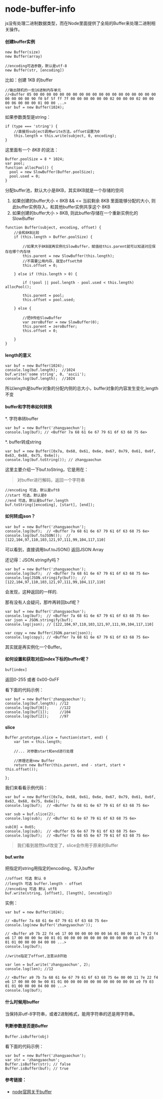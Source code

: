 node-buffer-info
================

js没有处理二进制数据类型，而在Node里面提供了全局的Buffer来处理二进制相关操作。

#### 创建buffer实例

```shell
new Buffer(size)
new Buffer(array)

//encoding可选参数，默认是utf-8
new Buffer(str, [encoding])
```

比如：创建 1KB 的buffer

```shell
//输出随机的一些16进制内存单元
//<Buffer 05 00 00 00 00 00 00 00 00 00 00 00 00 00 00 00 00 00 00 00 00 00 00 00 90 f0 bf 5f ff 7f 00 00 00 00 00 00 02 00 00 00 02 00 00 00 06 00 00 00 01 00 00 ...>
var buf = new Buffer(1024);
```

如果参数类型是string：

```shell
if (type === 'string') {
	//直接将subject调用write方法，offset设置为0
	this.length = this.write(subject, 0, encoding);
}
```




这里面有一个 *8KB* 的说法：

```shell
Buffer.poolSize = 8 * 1024;
var pool;
function allocPool() {
  pool = new SlowBuffer(Buffer.poolSize);
  pool.used = 0;
}
```

分配buffer池，默认大小是8KB，其实8KB就是一个存储的空间


1. 如果创建的buffer大小 < 8KB && <= 当前剩余 8KB 里面能够分配的大小, 则此buffer实例存入，和其他buffer实例共享这个 8KB
2. 如果创建的buffer大小 > 8KB, 则此buffer存储在一个重新实例化的SlowBuffer

```shell
function Buffer(subject, encoding, offset) {
	//会和8KB比较
	if (this.length > Buffer.poolSize) {

		//如果大于8KB就再实例化SlowBuffer，赋值给this.parent就可以知道对应保存在哪个内存块
		this.parent = new SlowBuffer(this.length);
		//不需要公用内存，就至offset为0
		this.offset = 0;

	} else if (this.length > 0) {

		if (!pool || pool.length - pool.used < this.length) allocPool();

		this.parent = pool;
		this.offset = pool.used;

	} else {

		//把0传给SlowBuffer
		var zeroBuffer = new SlowBuffer(0);
		this.parent = zeroBuffer;
      	this.offset = 0;

	}
}
```

#### length的意义

```shell
var buf = new Buffer(1024);
console.log(buf.length);  //1024
buf.write('some string', 0, 'ascii');
console.log(buf.length);  //1024
```

所以length是buffer对象的分配内侧的总大小，buffer对象的内容发生变化,length不变


#### buffer和字符串如何转换

*. 字符串转buffer

```shell
var buf = new Buffer('zhangyaochun');
console.log(buf); // <Buffer 7a 68 61 6e 67 79 61 6f 63 68 75 6e>
```

*. buffer转成string

```shell
var buf = new Buffer([0x7a, 0x68, 0x61, 0x6e, 0x67, 0x79, 0x61, 0x6f, 0x63, 0x68, 0x75, 0x6e]);
console.log(buf.toString()); // zhangyaochun
```

这里主要介绍一下buf.toString，它是用在：

> 对buffer进行解码，返回一个字符串

```shell
//encoding 可选，默认是uft8
//start 可选，默认是0
//end 可选，默认是buffer.length
buf.toString([encoding], [start], [end]);
```


#### 如何转成json？

```shell
var buf = new Buffer('zhangyaochun');
console.log(buf);  // <Buffer 7a 68 61 6e 67 79 61 6f 63 68 75 6e>
console.log(buf.toJSON());  // [122,104,97,110,103,121,97,111,99,104,117,110]
```

可以看到，直接调用buf.toJSON() 返回JSON Array

还记得：JSON.stringify吗？

```shell
var buf = new Buffer('zhangyaochun');
console.log(buf);  // <Buffer 7a 68 61 6e 67 79 61 6f 63 68 75 6e>
console.log(JSON.stringify(buf));  // [122,104,97,110,103,121,97,111,99,104,117,110]
```

会发现，这种返回的一样的.



那有没有人会疑问，那咋再转回buf呢？

```shell
var buf = new Buffer('zhangyaochun');
console.log(buf);  // <Buffer 7a 68 61 6e 67 79 61 6f 63 68 75 6e>
var json = JSON.stringify(buf);  
console.log(json); // [122,104,97,110,103,121,97,111,99,104,117,110]

var copy = new Buffer(JSON.parse(json));
console.log(copy); // <Buffer 7a 68 61 6e 67 79 61 6f 63 68 75 6e>
```

其实就是再实例化一个Buffer。



#### 如何设置和获取对应index下标的buffer呢？

```shell
buf[index]
```

返回0-255 或者 0x00-0xFF

看下面的代码示例：

```shell
var buf = new Buffer('zhangyaochun');
console.log(buf.length); //12
console.log(buf[0]);     //122 
console.log(buf[1]);     //104
console.log(buf[2]);     //97
```


#### slice

```shell
Buffer.prototype.slice = function(start, end) {
	var len = this.length;

	//... 对参数start和end进行处理

	//原理还是new Buffer
	return new Buffer(this.parent, end - start, start + this.offset());

};
```

我们来看看示例代码：

```shell
var buf = new Buffer([0x7a, 0x68, 0x61, 0x6e, 0x67, 0x79, 0x61, 0x6f, 0x63, 0x68, 0x75, 0x6e]);
console.log(buf);  // <Buffer 7a 68 61 6e 67 79 61 6f 63 68 75 6e>

var sub = buf.slice(2);
console.log(sub);  // <Buffer 61 6e 67 79 61 6f 63 68 75 6e>

sub[0] = 0x65;
console.log(sub);  // <Buffer 65 6e 67 79 61 6f 63 68 75 6e>
console.log(buf);  // <Buffer 7a 68 65 6e 67 79 61 6f 63 68 75 6e>
```

> 我们看到居然buf改变了，slice会作用于原来的Buffer



#### buf.write

把指定的string用指定的encoding，写入buffer

```shell
//offset 可选 默认 0
//length 可选 buffer.length - offset
//encoding 可选 默认 utf8
buf.write(string, [offset], [length], [encoding])
```

实例：

```shell
var buf = new Buffer(1024);

// <Buffer 7a 68 61 6e 67 79 61 6f 63 68 75 6e>
console.log(new Buffer('zhangyaochun')); 

// <Buffer a9 7b 22 f4 e6 17 00 00 00 00 00 00 b6 01 00 00 11 7e 22 f4 e6 17 00 00 00 9e 00 01 01 00 00 00 00 00 00 00 00 00 00 00 e0 f9 03 01 01 00 00 00 04 00 00 ...>
console.log(buf); 

//write指定了offset,注意从0开始

var len = buf.write('zhangyaochun', 2);
console.log(len); //12

// <Buffer a9 7b 7a 68 61 6e 67 79 61 6f 63 68 75 6e 00 00 11 7e 22 f4 e6 17 00 00 00 9e 00 01 01 00 00 00 00 00 00 00 00 00 00 00 e0 f9 03 01 01 00 00 00 04 00 00 ...>
console.log(buf);
```




#### 什么时候用buffer

当保持非utf-8字符串，或者2进制格式，能用字符串的还是用字符串。


#### 判断参数是否是Buffer

```shell
Buffer.isBuffer(obj)
```

看下面的代码示例：

```shell
var buf = new Buffer('zhangyaochun');
var str = 'zhangyaochun';
Buffer.isBuffer(str); // false
Buffer.isBuffer(buf); // true
```


#### 参考链接：

* [node官网关于buffer](http://nodejs.org/api/buffer.html#buffer_buffer)





